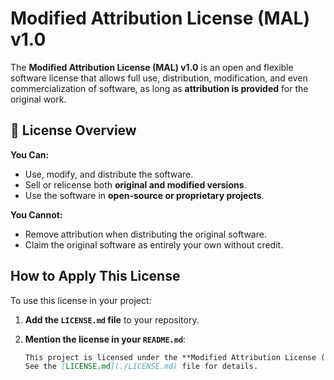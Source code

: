 # Modified Attribution License (MAL) v1.0  

The **Modified Attribution License (MAL) v1.0** is an open and flexible software license that allows full use, distribution, modification, and even commercialization of software, as long as **attribution is provided** for the original work.  

## 📜 License Overview  

**You Can:**  
- Use, modify, and distribute the software.  
- Sell or relicense both **original and modified versions**.  
- Use the software in **open-source or proprietary projects**.  

**You Cannot:**  
- Remove attribution when distributing the original software.  
- Claim the original software as entirely your own without credit.  

## How to Apply This License  
To use this license in your project:  
1. **Add the `LICENSE.md` file** to your repository.  
2. **Mention the license in your `README.md`**:

   ```md
   This project is licensed under the **Modified Attribution License (MAL) v1.0**.  
   See the [LICENSE.md](./LICENSE.md) file for details.
